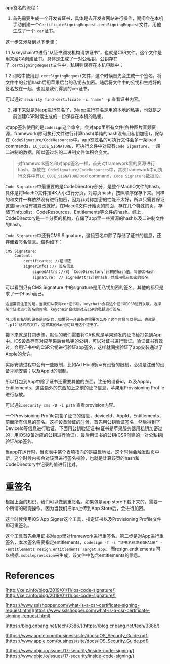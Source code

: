 
app签名的流程：

1. 首先需要生成一个开发者证书，具体是去开发者网站进行操作，期间会在本机手动创建一个`CertificateSigningRequest.certSigningRequest`文件，用他生成了一个`.cer`证书。

这一步又涉及到以下步骤：

1.1 从keychain中进行“从证书颁发机构请求证书”，也就是CSR文件。这个文件是用来给CA创建证书。具体是生成了一对公私钥，公钥存在了`.certSigningRequest`文件中，私钥则保存在本机电脑中；

1.2 网站中使用到`.certSigningRequest`文件，这个时候首先会生成一个签名，将文件中的公钥hash后用苹果后台的私钥去加密。随后将文件中的公钥和生成好的签名放在一起，也就是我们得到的cer证书。

可以通过 `security find-certificate -c 'name' -p` 查看证书内容。

2. 接下来就是对app进行签名了，对app进行签名是用的本地的私钥，也就是之前创建CSR时候生成的一份保存在本机的私钥。

对app签名使用的是`codesign`这个命令，会对app里所有文件(各种图片音频资源，framework)除可执行文件进行计算hash(单纯的hash没有用私钥加密)，保存在`_CodeSignature/CodeResources`中。app签过名的可执行文件会多一条load commands，`LC_CODE_SIGNATURE`，可执行文件中对应有`Code Signature`，一段二进制的数据，所以签过名的二进制文件体积会变大。

> 对framework签名和对app签名一样，首先对framework里的资源进行hash，存放在`_CodeSignature/CodeResources`中，其次framework中可执行文件中有`LC_CODE_SIGNATURE`load command，`Code Signature`数据段。

`Code Signature`中最重要的是CodeDirectory部分，是整个MachO文件的hash，具体是将MachO文件按4K大小进行分页，对每页hash，按照顺序保存下来。同样的和文件一样依然没有进行加密，因为非对称加密的性能不太好，所以只需要保证这些hash没有被篡改就好。在Maco0文件开始页的前面，存在几个特殊的页，存储了Info.plist，CodeResources，Entitlements等文件的hash。综上，CodeDirectory是一个分页的机构，存储了app里一些资源的hash以及二进制文件的hash。

`Code Signature`中还有CMS Signature，这段签名中除了存储了证书的信息，还存储着签名信息。结构如下：

```
CMS Signature:
	Content:
		certificates; //证书链
		signerInfos；// 签名信息
			signedAttrs；//对 `CodeDirectory`计算的hash值，叫做CDHash
			signature； // signedAttrs计算hash，然后用私有加密的签名
```

可以看到只有CMS Signature 中的signature是用私钥加密的签名，其他的都只是求了一个hash而已。

```
这里需要注意的是，当我们从获得cer证书后，keychain会将这个证书和CSR进行关联，选择某个证书进行签名的时候，keychain会找到对应CSR的私钥进行签名。

可以看到私钥和设备是绑定的，如果另一台设备也需要怎么办？这个时候可以导出，也就是`.p12`格式的文件，这样其他Mac也可以用这个证书了。
```

接下来就是打包步骤，默认的我们需要将CA也就是苹果颁发的证书给打包到App中。iOS设备存有对应苹果后台私钥的公钥，可以对证书进行验证。验证证书有效过，会用证书中的CSR公钥进行验证app签名，这样就间接验证了app安装通过了Apple的允许。

实际安装过程中会有一些限制，比如Ad Hoc的ipa有设备的限制，必须是注册的设备才能安装；以及AppId的限制。

所以打包到App中除了证书还需要其他的东西，注册的设备id，以及AppId，Entitlements，这些额外的东西加上之前的证书信息，苹果用Provisioning Profile进行存放。

可以通过`security cms -D -i path` 查看provision内容。

一个Provisioning Profile包含了证书的信息，deviceId，AppId，Entitlements，前面所有信息的签名。这样设备验证的时候，首先用公钥验证签名，然后得到了DeviceId等信息进行验证，下面用公钥验证证书(证书是苹果服务器用私钥加密过的，用iOS设备对应的公钥进行验证)，最后用证书的公钥(CSR创建的一对公私钥)验证App签名。

当app在运行时，当页表中某个表项指向的是磁盘地址，这个时候会触发缺页中断，这个时候内核会对该页进行签名校验，也就是计算该页的hash和CodeDirectory中记录的值进行比对。

# 重签名

根据上面的知识，我们可以做到重签名。如果包是app store下载下来的，需要一个所谓的砸壳操作。因为当我们把ipa上传到App Store后，会进行加密。

这个时候使用iOS App Signer这个工具，指定证书以及Provisioning Profile文件即可重签名。

这个工具首先会用证书对app里对framework进行重签名。第二步是对App进行重签名，本次签名需要指定entitlements，`codesign -f -s "证书名称或者SHA1值" --entitlements resign.entitlements Target.app`。 而resign.entitlements 可以根据`.mobileprovision`来生成，该文件中包含entitlements的信息。

# References

[http://xelz.info/blog/2019/01/11/ios-code-signature/](http://xelz.info/blog/2019/01/11/ios-code-signature/)

[https://www.sslshopper.com/what-is-a-csr-certificate-signing-request.html](https://www.sslshopper.com/what-is-a-csr-certificate-signing-request.html)

[https://blog.cnbang.net/tech/3386/](https://blog.cnbang.net/tech/3386/)

[https://www.apple.com/business/site/docs/iOS_Security_Guide.pdf](https://www.apple.com/business/site/docs/iOS_Security_Guide.pdf)

[https://www.objc.io/issues/17-security/inside-code-signing/](https://www.objc.io/issues/17-security/inside-code-signing/)
